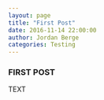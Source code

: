 ```yaml
---
layout: page
title: "First Post"
date: 2016-11-14 22:00:00
author: Jordan Berge
categories: Testing
---
```


### FIRST POST

TEXT


